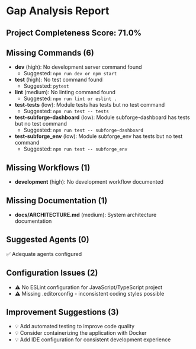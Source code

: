 # Gap Analysis Report

## Project Completeness Score: 71.0%

## Missing Commands (6)
- **dev** (high): No development server command found
  - Suggested: `npm run dev or npm start`
- **test** (high): No test command found
  - Suggested: `pytest`
- **lint** (medium): No linting command found
  - Suggested: `npm run lint or eslint .`
- **test-tests** (low): Module tests has tests but no test command
  - Suggested: `npm run test -- tests`
- **test-subforge-dashboard** (low): Module subforge-dashboard has tests but no test command
  - Suggested: `npm run test -- subforge-dashboard`
- **test-subforge_env** (low): Module subforge_env has tests but no test command
  - Suggested: `npm run test -- subforge_env`

## Missing Workflows (1)
- **development** (high): No development workflow documented

## Missing Documentation (1)
- **docs/ARCHITECTURE.md** (medium): System architecture documentation

## Suggested Agents (0)
✅ Adequate agents configured

## Configuration Issues (2)
- ⚠️ No ESLint configuration for JavaScript/TypeScript project
- ⚠️ Missing .editorconfig - inconsistent coding styles possible

## Improvement Suggestions (3)
- 💡 Add automated testing to improve code quality
- 💡 Consider containerizing the application with Docker
- 💡 Add IDE configuration for consistent development experience
